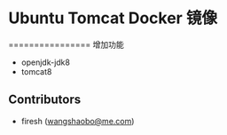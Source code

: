 # Ubuntu Tomcat Docker 镜像
================
增加功能
- openjdk-jdk8
- tomcat8

Contributors
-------------------
* firesh (wangshaobo@me.com)
